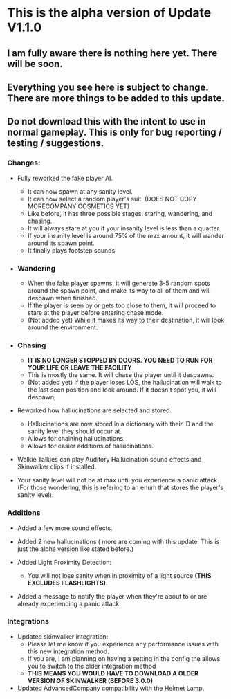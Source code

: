 # This is the alpha version of Update V1.1.0
## I am fully aware there is nothing here yet. There will be soon.
## Everything you see here is subject to change. There are more things to be added to this update.

## Do not download this with the intent to use in normal gameplay. This is only for bug reporting / testing / suggestions.

### Changes:

- Fully reworked the fake player AI.

   - It can now spawn at any sanity level.
   - It can now select a random player's suit. (DOES NOT COPY MORECOMPANY COSMETICS YET)
   - Like before, it has three possible stages: staring, wandering, and chasing.
   - It will always stare at you if your insanity level is less than a quarter.
   - If your insanity level is around 75% of the max amount, it will wander around its spawn point.
   - It finally plays footstep sounds
     
-  ### Wandering
    - When the fake player spawns, it will generate 3-5 random spots around the spawn point, and make its way to all of them and will despawn when finished.
    - If the player is seen by or gets too close to them, it will proceed to stare at the player before entering chase mode.
    - (Not added yet) While it makes its way to their destination, it will look around the environment.

- ### Chasing
     - **IT IS NO LONGER STOPPED BY DOORS. YOU NEED TO RUN FOR YOUR LIFE OR LEAVE THE FACILITY**
     - This is mostly the same. It will chase the player until it despawns.
     - (Not added yet) If the player loses LOS, the hallucination will walk to the last seen position and look around. If it doesn't spot you, it will despawn,

- Reworked how hallucinations are selected and stored.
   - Hallucinations are now stored in a dictionary with their ID and the sanity level they should occur at.
   - Allows for chaining hallucinations.
   - Allows for easier additions of hallucinations.

- Walkie Talkies can play Auditory Hallucination sound effects and Skinwalker clips if installed.

- Your sanity level will not be at max until you experience a panic attack. (For those wondering, this is refering to an enum that stores the player's sanity level).

### Additions
- Added a few more sound effects.
  
- Added 2 new hallucinations ( more are coming with this update. This is just the alpha version like stated before.)
  
- Added Light Proximity Detection:
     - You will not lose sanity when in proximity of a light source **(THIS EXCLUDES FLASHLIGHTS)**.
  
- Added a message to notify the player when they're about to or are already experiencing a panic attack.

### Integrations

- Updated skinwalker integration:
     - Please let me know if you experience any performance issues with this new integration method.
     - If you are, I am planning on having a setting in the config the allows you to switch to the older integration method
     - **THIS MEANS YOU WOULD HAVE TO DOWNLOAD A OLDER VERSION OF SKINWALKER (BEFORE 3.0.0)**
- Updated AdvancedCompany compatibility with the Helmet Lamp.

